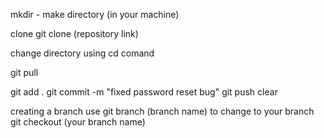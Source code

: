 mkdir - make directory (in your machine)

clone
git clone (repository link)

change directory using cd comand


git pull

git add .
git commit -m "fixed password reset bug"
git push
clear

creating a branch
use git branch (branch name)
to change to your branch
git checkout (your branch name)
